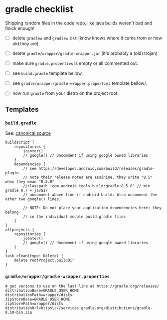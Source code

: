 # gradle checklist

Shipping random files in the code repo, like java builds weren't bad and finick enough! 


- [ ] delete `gradlew` and `gradlew.bat` (know knows where it came from or how old they are)
- [ ] delete `gradle/wrapper/gradle-wrapper.jar` (it's probably a (old) trojan)
- [ ]  make sure `gradle.properties` is empty or all commented out.
- [ ]  see `build.gradle` template bellow.
- [ ]  see `gradle/wrapper/gradle-wrapper.properties` template bellow.\
- [ ]  now run `gradle` from your distro on the project root.


## Templates

### `build.gradle`

See: [canonical source]()
```
buildscript {
    repositories {
        jcenter()
        // google() // Uncomment if using google owned libraries
    }
    dependencies {
        // see https://developer.android.com/build/releases/gradle-plugin
        // note their release notes are assinine. they write "8.5" when they mean "8.5.0"
        //classpath 'com.android.tools.build:gradle:8.5.0' // min gradle 8.7 + java17
        // uncomment above line if android build. Also uncomment the other two google() lines.

        // NOTE: Do not place your application dependencies here; they belong
        // in the individual module build.gradle files
    }
}
allprojects {
    repositories {
        jcenter()
        // google() // Uncomment if using google owned libraries
    }
}
task clean(type: Delete) {
    delete rootProject.buildDir
}
```

### `gradle/wrapper/gradle-wrapper.properties`

```
# get verions to use on the last line at https://gradle.org/releases/
distributionBase=GRADLE_USER_HOME
distributionPath=wrapper/dists
zipStoreBase=GRADLE_USER_HOME
zipStorePath=wrapper/dists
distributionUrl=https\://services.gradle.org/distributions/gradle-8.10-bin.zip
```

